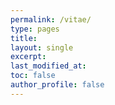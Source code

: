 ```yaml
---
permalink: /vitae/
type: pages
title:
layout: single
excerpt:
last_modified_at: 
toc: false
author_profile: false
---
```


<div>
  <object data="https://seasamgo.github.io/assets/files/cv.pdf" type='application/pdf' width=100% height=100%> 
  </object>
</div>

